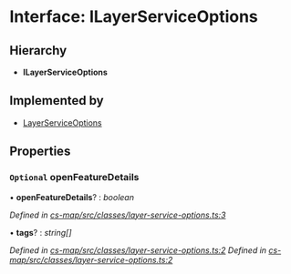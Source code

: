 # Interface: ILayerServiceOptions

## Hierarchy

* **ILayerServiceOptions**

## Implemented by

* [LayerServiceOptions](../classes/_cs_map_src_classes_layer_service_options_.layerserviceoptions.md)

## Properties

### `Optional` openFeatureDetails

• **openFeatureDetails**? : *boolean*

*Defined in [cs-map/src/classes/layer-service-options.ts:3](https://github.com/TNOCS/csnext/blob/99cbd46d/packages/cs-map/src/classes/layer-service-options.ts#L3)*

• **tags**? : *string[]*

*Defined in [cs-map/src/classes/layer-service-options.ts:2](https://github.com/TNOCS/csnext/blob/99cbd46d/packages/cs-map/src/classes/layer-service-options.ts#L2)*
*Defined in [cs-map/src/classes/layer-service-options.ts:2](https://github.com/TNOCS/csnext/blob/99cbd46d/packages/cs-map/src/classes/layer-service-options.ts#L2)*
